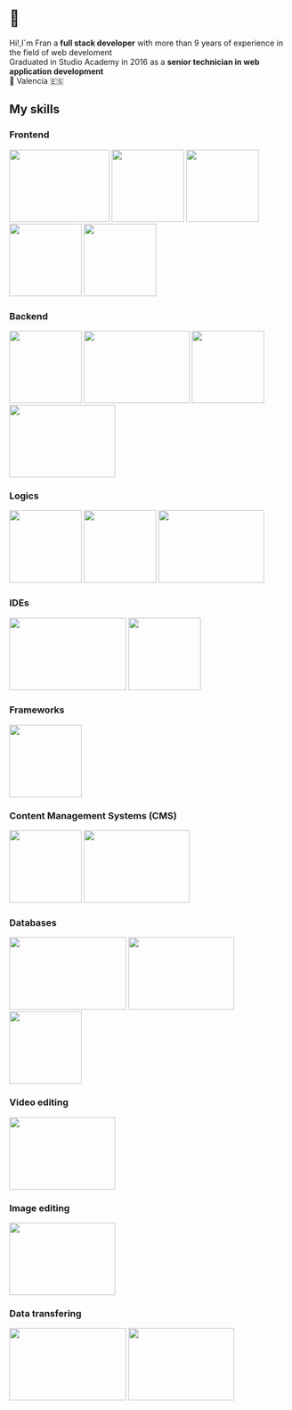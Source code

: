 # 👋
Hi!,I´m Fran a <b>full stack developer</b> with more than 9 years of experience in the field of web develoment
</br>
Graduated in Studio Academy in 2016 as a <b>senior technician in web application development</b>
</br>
📌 Valencia 🇪🇸


<div id="skills">

## My skills

### Frontend
<img src="https://www.freepnglogos.com/uploads/html5-logo-png/html5-logo-image-logo-html-7.png" style="width:180px; height:130px">
<img src="https://cdn.freebiesupply.com/logos/large/2x/css3-logo-png-transparent.png" style="width:130px; height:130px">
<img src="https://upload.wikimedia.org/wikipedia/commons/thumb/b/b2/Bootstrap_logo.svg/1280px-Bootstrap_logo.svg.png"style="width:130px; height:130px">
<img src="https://cdn.freebiesupply.com/logos/large/2x/node-sass-logo-svg-vector.svg"style="width:130px; height:130px">
<img src="https://elementor.com/marketing/wp-content/uploads/2021/10/Elementor-Logo-Symbol-Red.png"style="width:130px; height:130px">

### Backend
<img src="https://www.php.net/images/logos/new-php-logo.svg" style="width:130px; height:130px">
<img src="https://cdn.freebiesupply.com/logos/large/2x/nodejs-1-logo-png-transparent.png" style="width:190px; height:130px">
<img src="https://upload.wikimedia.org/wikipedia/commons/thumb/c/c3/Python-logo-notext.svg/1869px-Python-logo-notext.svg.png" style="width:130px; height:130px">
<img src="https://upload.wikimedia.org/wikipedia/commons/8/87/Sql_data_base_with_logo.png" style="width:190px; height:130px">


### Logics
<img src="https://upload.wikimedia.org/wikipedia/commons/thumb/6/6a/JavaScript-logo.png/800px-JavaScript-logo.png" style="width:130px; height:130px">
<img src="https://upload.wikimedia.org/wikipedia/commons/thumb/4/4c/Typescript_logo_2020.svg/2048px-Typescript_logo_2020.svg.png" style="width:130px; height:130px">
<img src="https://cursosdedesarrollo.com/wp-content/uploads/2019/08/angularjs-logo-600x394.png" style="width:190px; height:130px">

### IDEs

<img src="https://cdn.freebiesupply.com/logos/thumbs/2x/visual-studio-code-logo.png" style="width:210px; height:130px">
<img src="https://upload.wikimedia.org/wikipedia/commons/thumb/6/69/Notepad%2B%2B_Logo.svg/2367px-Notepad%2B%2B_Logo.svg.png" style="width:130px; height:130px">


### Frameworks

<img src="https://logowik.com/content/uploads/images/angular9826.logowik.com.webp" style="width:130px; height:130px">


### Content Management Systems (CMS)

<img src="https://upload.wikimedia.org/wikipedia/commons/9/93/Wordpress_Blue_logo.png" style="width:130px; height:130px">
<img src="https://global-uploads.webflow.com/5f8b0a1abe69652278dad51c/62672360adb8a907fbed8f87_d9149f6d.png" style="width:190px; height:130px">


### Databases

<img src="https://www.freepnglogos.com/uploads/logo-mysql-png/logo-mysql-mysql-and-moodle-elearningworld-5.png" style="width:210px; height:130px">
<img src="https://cdn.dribbble.com/users/528264/screenshots/3140440/media/5f34fd1aa2ebfaf2cd548bafeb021c8f.png?resize=400x300&vertical=center" style="width:190px; height:130px">
<img src="https://upload.wikimedia.org/wikipedia/commons/thumb/f/f1/Microsoft_Office_Access_%282019-present%29.svg/2097px-Microsoft_Office_Access_%282019-present%29.svg.png" style="width:130px; height:130px">

### Video editing

<img src="https://download.logo.wine/logo/Adobe_Premiere_Pro/Adobe_Premiere_Pro-Logo.wine.png" style="width:190px; height:130px">

### Image editing

<img src="https://download.logo.wine/logo/GIMP/GIMP-Logo.wine.png" style="width:190px; height:130px">

### Data transfering

<img src="https://git-scm.com/images/logos/downloads/Git-Logo-2Color.png" style="width:210px; height:130px">
<img src="https://media.licdn.com/dms/image/C4E12AQFf4LJR49lXQg/article-cover_image-shrink_600_2000/0/1576293100655?e=2147483647&v=beta&t=TQZSXJoMiK-Fv_L-Sro1k0zP026xbHp3IHY8EogWIx8" style="width:190px; height:130px">



</div>


